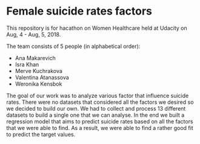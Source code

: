 # Female suicide rates factors 

This repository is for hacathon on Women Healthcare held at Udacity on Aug, 4 - Aug, 5, 2018.

The team consists of 5 people (in alphabetical order): 
- Ana Makarevich 
- Isra Khan
- Merve Kuchrakova
- Valentina Atanassova
- Weronika Kensbok

The goal of our work was to analyze various factor that influence suicide rates. There were no datasets that considered all the factors we desired so we decided to build our own. We had to collect and process 13 different datasets to build a single one that we can analyse. 
In the end we built a regression model that aims to predict suicide rates based on all the factors that we were able to find. 
As a result, we were able to find a rather good fit to predict the target values. 
